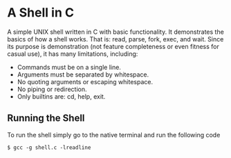 # A Shell in C

A simple UNIX shell written in C with basic functionality. It demonstrates the basics of how a shell works. That is: read, parse, fork, exec, and wait. Since its purpose is demonstration (not feature completeness or even fitness for casual use), it has many limitations, including:

* Commands must be on a single line.
* Arguments must be separated by whitespace.
* No quoting arguments or escaping whitespace.
* No piping or redirection.
* Only builtins are: cd, help, exit.


## Running the Shell
To run the shell simply go to the native terminal and run the following code
```
$ gcc -g shell.c -lreadline
```

